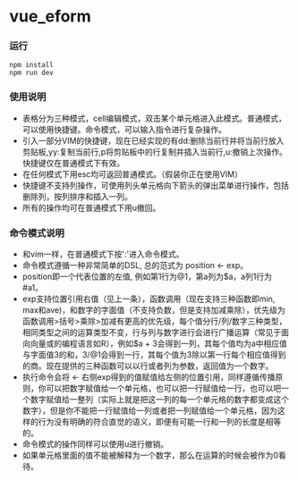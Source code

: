 # vue_eform

### 运行 
```
npm install
npm run dev
```

### 使用说明
- 表格分为三种模式，cell编辑模式，双击某个单元格进入此模式。普通模式，可以使用快捷键。命令模式，可以输入指令进行复杂操作。
- 引入一部分VIM的快捷键，现在已经实现的有dd:删除当前行并将当前行放入剪贴板,yy:复制当前行,p将剪贴板中的行复制并插入当前行,u:撤销上次操作。快捷键仅在普通模式下有效。
- 在任何模式下用esc均可返回普通模式。（假装你正在使用VIM）
- 快捷键不支持列操作，可使用列头单元格向下箭头的弹出菜单进行操作，包括删除列，按列排序和插入一列。
- 所有的操作均可在普通模式下用u撤回。

### 命令模式说明
- 和vim一样，在普通模式下按':'进入命令模式。
- 命令模式遵循一种非常简单的DSL, 总的范式为 position <- exp。
- position即一个代表位置的左值, 例如第1行为@1，第a列为$a，a列1行为#a1。
- exp支持位置引用右值（见上一条），函数调用（现在支持三种函数即min, max和ave)，和数字的字面值（不支持负数，但是支持加减乘除），优先级为函数调用>括号>乘除>加减有更高的优先级，每个值分行/列/数字三种类型，相同类型之间的运算类型不变，行与列与数字进行会进行广播运算（常见于面向向量或的编程语言如R），例如$a + 3会得到一列，其每个值均为a中相应值与字面值3的和，3/@1会得到一行，其每个值为3除以第一行每个相应值得到的商。现在提供的三种函数可以以行或者列为参数，返回值为一个数字。
- 执行命令会将 <- 右侧exp得到的值赋值给左侧的位置引用，同样遵循传播原则，你可以把数字赋值给一个单元格，也可以把一行赋值给一行，也可以吧一个数字赋值给一整列（实际上就是把这一列的每一个单元格的数字都变成这个数字），但是你不能把一行赋值给一列或者把一列赋值给一个单元格，因为这样的行为没有明确的符合直觉的语义，即便有可能一行和一列的长度是相等的。
- 命令模式的操作同样可以使用u进行撤销。
- 如果单元格里面的值不能被解释为一个数字，那么在运算的时候会被作为0看待。